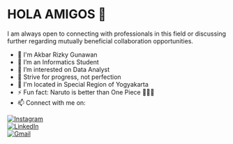 # HOLA AMIGOS 👋

I am always open to connecting with professionals in this field or discussing further regarding mutually beneficial collaboration opportunities.

- 🫡 I'm Akbar Rizky Gunawan
- 🏢 I’m an Informatics Student
- 🔭 I’m interested  on Data Analyst
- 🌱 Strive for progress, not perfection
- 📍 I'm located in Special Region of Yogyakarta
- ⚡ Fun fact: Naruto is better than One Piece 🤫🤫🤫
- 📫 Connect with me on:

[![Instagram](https://img.icons8.com/color/48/000000/instagram-new--v1.png)](https://www.instagram.com/akbar.zro)  
[![LinkedIn](https://img.icons8.com/color/48/000000/linkedin.png)](https://www.linkedin.com/in/akbar-rizky-gunawan-b6793b29a/)  
[![Gmail](https://img.icons8.com/color/48/000000/gmail.png)](mailto:akbarzeronf@gmail.com)


